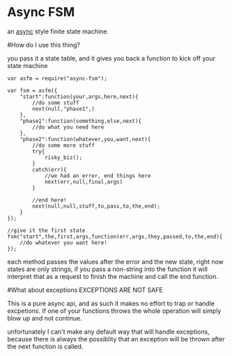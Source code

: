 Async FSM
============

an [async](https://github.com/caolan/async) style finite state machine.

#How do I use this thing?

you pass it a state table, and it gives you back a function to kick off your state machine

```
var asfm = require("async-fsm");

var fsm = asfm({
	"start":function(your,args,here,next){
		//do some stuff
		next(null,"phase1",)
	},
	"phase1":function(something,else,next){
		//do what you need here
	},
	"phase2":function(whatever,you,want,next){
		//do some more stuff
		try{
			risky_biz();
		}
		catch(err){
			//we had an error, end things here
			next(err,null,final,args)
		}

		//end here!
		next(null,null,stuff,to,pass,to,the,end);
	}
});

//give it the first state
fsm("start",the,first,args,function(err,args,they,passed,to,the,end){
	//do whatever you want here!
});
```

each method passes the values after the error and the new state, right now states are only strings, if you pass a non-string into the function it will interpret that as a request to finish the machine and call the end function.

#What about exceptions
EXCEPTIONS ARE NOT SAFE

This is a pure async api, and as such it makes no effort to trap or handle excpetions. If one of your functions throws the whole operation will simply blow up and not continue.

unfortunately I can't make any default way that will handle exceptions, because there is always the possiblity that an exception will be thrown after the next function is called.